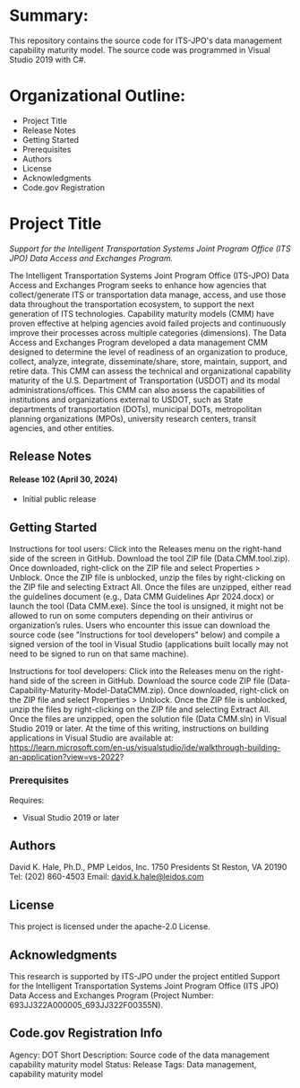 
# Summary:

This repository contains the source code for ITS-JPO's data management capability maturity model. The source code was programmed in Visual Studio 2019 with C#.

# Organizational Outline:
* Project Title
* Release Notes
* Getting Started
* Prerequisites
* Authors
* License
* Acknowledgments
* Code.gov Registration

# Project Title

*Support for the Intelligent Transportation Systems Joint Program Office (ITS JPO) Data Access and Exchanges Program.*

The Intelligent Transportation Systems Joint Program Office (ITS-JPO) Data Access and Exchanges Program seeks to enhance how agencies that collect/generate ITS or transportation data manage, access, and use those data throughout the transportation ecosystem, to support the next generation of ITS technologies. Capability maturity models (CMM) have proven effective at helping agencies avoid failed projects and continuously improve their processes across multiple categories (dimensions). The Data Access and Exchanges Program developed a data management CMM designed to determine the level of readiness of an organization to produce, collect, analyze, integrate, disseminate/share, store, maintain, support, and retire data. This CMM can assess the technical and organizational capability maturity of the U.S. Department of Transportation (USDOT) and its modal administrations/offices. This CMM can also assess the capabilities of institutions and organizations external to USDOT, such as State departments of transportation (DOTs), municipal DOTs, metropolitan planning organizations (MPOs), university research centers, transit agencies, and other entities.

## Release Notes

#### Release 102 (April 30, 2024)
- Initial public release

## Getting Started

Instructions for tool users: Click into the Releases menu on the right-hand side of the screen in GitHub. Download the tool ZIP file (Data.CMM.tool.zip). Once downloaded, right-click on the ZIP file and select Properties > Unblock. Once the ZIP file is unblocked, unzip the files by right-clicking on the ZIP file and selecting Extract All. Once the files are unzipped, either read the guidelines document (e.g., Data CMM Guidelines Apr 2024.docx) or launch the tool (Data CMM.exe). Since the tool is unsigned, it might not be allowed to run on some computers depending on their antivirus or organization’s rules. Users who encounter this issue can download the source code (see "Instructions for tool developers" below) and compile a signed version of the tool in Visual Studio (applications built locally may not need to be signed to run on that same machine).

Instructions for tool developers: Click into the Releases menu on the right-hand side of the screen in GitHub. Download the source code ZIP file (Data-Capability-Maturity-Model-DataCMM.zip). Once downloaded, right-click on the ZIP file and select Properties > Unblock. Once the ZIP file is unblocked, unzip the files by right-clicking on the ZIP file and selecting Extract All. Once the files are unzipped, open the solution file (Data CMM.sln) in Visual Studio 2019 or later. At the time of this writing, instructions on building applications in Visual Studio are available at: https://learn.microsoft.com/en-us/visualstudio/ide/walkthrough-building-an-application?view=vs-2022?

### Prerequisites

Requires:
- Visual Studio 2019 or later

## Authors

David K. Hale, Ph.D., PMP
Leidos, Inc.
1750 Presidents St
Reston, VA 20190
Tel: (202) 860-4503
Email: david.k.hale@leidos.com

## License

This project is licensed under the apache-2.0 License.

## Acknowledgments

This research is supported by ITS-JPO under the project entitled Support for the Intelligent Transportation Systems Joint Program Office (ITS JPO) Data Access and Exchanges Program (Project Number: 693JJ322A000005_693JJ322F00355N).

## Code.gov Registration Info

Agency: DOT
Short Description: Source code of the data management capability maturity model
Status: Release
Tags: Data management, capability maturity model